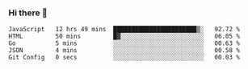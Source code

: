 ### Hi there 👋

<!--
**KLXLjun/KLXLjun** is a ✨ _special_ ✨ repository because its `README.md` (this file) appears on your GitHub profile.

Here are some ideas to get you started:

- 🔭 I’m currently working on ...
- 🌱 I’m currently learning ...
- 👯 I’m looking to collaborate on ...
- 🤔 I’m looking for help with ...
- 💬 Ask me about ...
- 📫 How to reach me: ...
- 😄 Pronouns: ...
- ⚡ Fun fact: ...
-->

<!--START_SECTION:waka-->
```text
JavaScript   12 hrs 49 mins  ███████████████████████▒░   92.72 % 
HTML         50 mins         █▓░░░░░░░░░░░░░░░░░░░░░░░   06.05 % 
Go           5 mins          ░░░░░░░░░░░░░░░░░░░░░░░░░   00.63 % 
JSON         4 mins          ░░░░░░░░░░░░░░░░░░░░░░░░░   00.58 % 
Git Config   0 secs          ░░░░░░░░░░░░░░░░░░░░░░░░░   00.03 % 
```
<!--END_SECTION:waka-->
